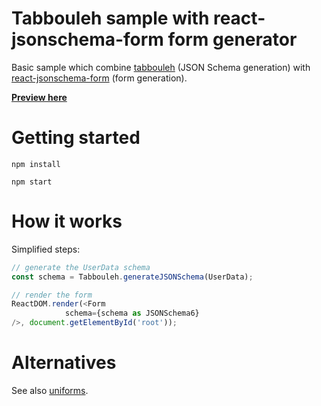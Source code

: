 # Tabbouleh sample with react-jsonschema-form form generator

Basic sample which combine [tabbouleh](https://github.com/Chnapy/tabbouleh) (JSON Schema generation) with [react-jsonschema-form](https://github.com/mozilla-services/react-jsonschema-form) (form generation).

[**__Preview here__**](https://chnapy.github.io/tabbouleh-sample-rjsf)

# Getting started

```
npm install
```

```
npm start
```

# How it works

Simplified steps:

```typescript
// generate the UserData schema
const schema = Tabbouleh.generateJSONSchema(UserData);

// render the form
ReactDOM.render(<Form
            schema={schema as JSONSchema6}
/>, document.getElementById('root'));
```

# Alternatives

See also [uniforms](https://github.com/vazco/uniforms).